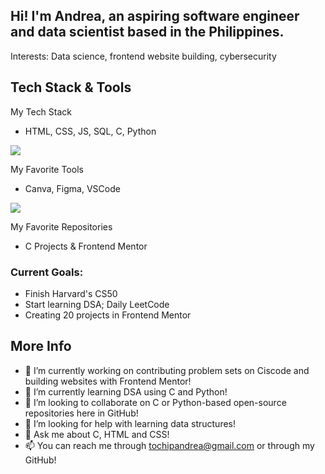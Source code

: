 ## Hi! I'm Andrea, an aspiring software engineer and data scientist based in the Philippines.

Interests: Data science, frontend website building, cybersecurity

## Tech Stack & Tools

My Tech Stack
- HTML, CSS, JS, SQL, C, Python
<div>
  <img src="https://img.shields.io/badge/wix-000?style=for-the-badge&logo=wix&logoColor=white" />
</div>

My Favorite Tools
- Canva, Figma, VSCode
<div>
  <img src="https://img.shields.io/badge/wix-000?style=for-the-badge&logo=wix&logoColor=white" />
</div>

My Favorite Repositories
- C Projects & Frontend Mentor

### Current Goals:
- Finish Harvard's CS50
- Start learning DSA; Daily LeetCode
- Creating 20 projects in Frontend Mentor

## More Info 
- 🔭 I’m currently working on contributing problem sets on Ciscode and building websites with Frontend Mentor!
- 🌱 I’m currently learning DSA using C and Python!
- 👯 I’m looking to collaborate on C or Python-based open-source repositories here in GitHub!
- 🤔 I’m looking for help with learning data structures!
- 💬 Ask me about C, HTML and CSS!
- 📫 You can reach me through tochipandrea@gmail.com or through my GitHub!

